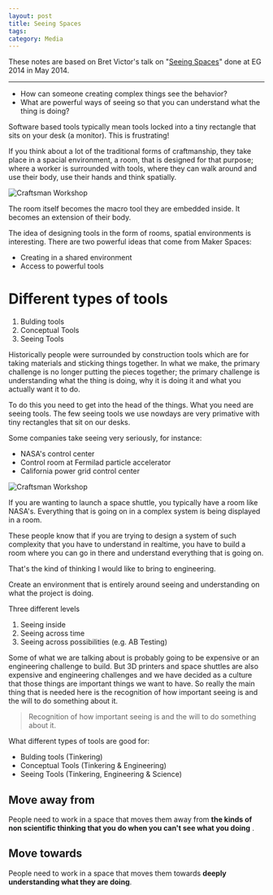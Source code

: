 ```yaml
---
layout: post
title: Seeing Spaces
tags: 
category: Media
---
```


These notes are based on Bret Victor's talk on "[Seeing Spaces](https://vimeo.com/97903574)" done at EG 2014 in May 2014.

-----------------------------------------------------------------------------------------------------------------

* How can someone creating complex things see the behavior?
* What are powerful ways of seeing so that you can understand what the thing is doing?

Software based tools typically mean tools locked into a tiny rectangle that sits on your desk (a monitor). This is frustrating!

If you think about a lot of the traditional forms of craftmanship, they take place in a spacial environment, a room, that is designed for that purpose; where a worker is surrounded with tools, where they can walk around and use their body, use their hands and think spatially. 

<img class="img-responsive" alt="Craftsman Workshop" src="{{ site.url }}/assets/images/Craftsman-Workshop.jpg">

The room itself becomes the macro tool they are embedded inside. It becomes an extension of their body.

The idea of designing tools in the form of rooms, spatial environments is interesting. There are two powerful ideas that come from Maker Spaces:  

* Creating in a shared environment  
* Access to powerful tools  

# Different types of tools

1. Bulding tools  
2. Conceptual Tools  
3. Seeing Tools   

Historically people were surrounded by construction tools which are for taking materials and sticking things together. In what we make, the primary challenge is no longer putting the pieces together; the primary challenge is understanding what the thing is doing, why it is doing it and what you actually want it to do.  

To do this you need to get into the head of the things. What you need are seeing tools. The few seeing tools we use nowdays are very primative with tiny rectangles that sit on our desks.

Some companies take seeing very seriously, for instance:  

* NASA's control center    
* Control room at Fermilad particle accelerator  
* California power grid control center  

<img class="img-responsive" alt="Craftsman Workshop" src="{{ site.url }}/assets/images/california-energy-electricity-grid-operator-control-room.jpg">

If you are wanting to launch a space shuttle, you typically have a room like NASA's. Everything that is going on in a complex system is being displayed in a room.

These people know that if you are trying to design a system of such complexity that you have to understand in realtime, you have to build a room where you can go in there and understand everything that is going on.

That's the kind of thinking I would like to bring to engineering.

Create an environment that is entirely around seeing and understanding on what the project is doing.

Three different levels

1. Seeing inside  
2. Seeing across time  
3. Seeing across possibilities (e.g. AB Testing)

Some of what we are talking about is probably going to be expensive or an engineering challenge to build.
But 3D printers and space shuttles are also expensive and engineering challenges and we have decided as a culture that those things are important things we want to have. 
So really the main thing that is needed here is the recognition of how important seeing is and the will to do something about it.

> Recognition of how important seeing is and the will to do something about it.

What different types of tools are good for: 

* Bulding tools (Tinkering)
* Conceptual Tools (Tinkering & Engineering)
* Seeing Tools (Tinkering, Engineering & Science) 

## Move away from

People need to work in a space that moves them away from **the kinds of non scientific thinking that you do when you can't see what you doing** .

## Move towards

People need to work in a space that moves them towards **deeply understanding what they are doing**.
